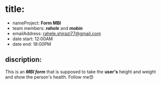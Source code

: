# title:
* nameProject: **Form MBI**
* team members: ***rahele*** and ***mobin***
* emailAddress: rahele.shirazi77@gmail.com
* date start: 12:00AM
* date end: 18:00PM
## discription:
This is an ***MBI form*** that is supposed to take the **user's** height and weight and show the person's health. Follow me😍
